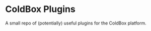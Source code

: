 ColdBox Plugins
===============

A small repo of (potentially) useful plugins for the ColdBox platform.


